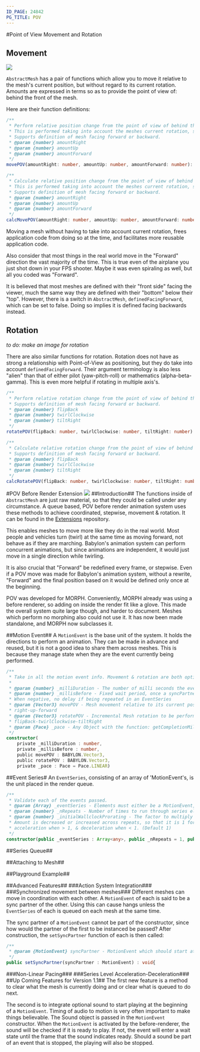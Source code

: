 ```yaml
---
ID_PAGE: 24842
PG_TITLE: POV
---
```

#Point of View Movement and Rotation
## Movement ##
![](https://raw.githubusercontent.com/BabylonJS/Extensions/master/POV/doc-assist/POV-Movement.png)

`AbstractMesh` has a pair of functions which allow you to move it relative to the mesh's current position, but without regard to its current rotation. Amounts are expressed in terms so as to provide the point of view of: behind the front of the mesh.

Here are their function definitions:

```typescript
/**
 * Perform relative position change from the point of view of behind the front of the mesh.
 * This is performed taking into account the meshes current rotation, so you do not have to care.
 * Supports definition of mesh facing forward or backward.
 * @param {number} amountRight
 * @param {number} amountUp
 * @param {number} amountForward
 */
movePOV(amountRight: number, amountUp: number, amountForward: number): void;
```

```typescript
/**
 * Calculate relative position change from the point of view of behind the front of the mesh.
 * This is performed taking into account the meshes current rotation, so you do not have to care.
 * Supports definition of mesh facing forward or backward.
 * @param {number} amountRight
 * @param {number} amountUp
 * @param {number} amountForward
 */
calcMovePOV(amountRight: number, amountUp: number, amountForward: number): BABYLON.Vector3;
```

Moving a mesh without having to take into account current rotation, frees application code from doing so at the time, and facilitates more reusable application code.

Also consider that most things in the real world move in the "Forward" direction the vast majority of the time. This is true even of the airplane you just shot down in your FPS shooter. Maybe it was even spiraling as well, but all you coded was "Forward".

It is believed that most meshes are defined with their "front side" facing the viewer, much the same way they are defined with their "bottom" below their "top". However, there is a switch in `AbstractMesh`, `definedFacingForward`, which can be set to false. Doing so implies it is defined facing backwards instead. 

## Rotation ##
*to do: make an image for rotation*

There are also similar functions for rotation. Rotation does not have as strong a relationship with Point-of-View as positioning, but they do take into account `definedFacingForward`. Their argument terminology is also less "alien" than that of either pilot (yaw-pitch-roll) or mathematics (alpha-beta-gamma). This is even more helpful if rotating in multiple axis's.
```typescript
/**
 * Perform relative rotation change from the point of view of behind the front of the mesh.
 * Supports definition of mesh facing forward or backward.
 * @param {number} flipBack
 * @param {number} twirlClockwise
 * @param {number} tiltRight
 */
rotatePOV(flipBack: number, twirlClockwise: number, tiltRight: number): void;
```

```typescript
/**
 * Calculate relative rotation change from the point of view of behind the front of the mesh.
 * Supports definition of mesh facing forward or backward.
 * @param {number} flipBack
 * @param {number} twirlClockwise
 * @param {number} tiltRight
 */
calcRotatePOV(flipBack: number, twirlClockwise: number, tiltRight: number): BABYLON.Vector3;
```

#POV Before Render Extension 
![](https://raw.githubusercontent.com/BabylonJS/Extensions/master/POV/doc-assist/POV-System.png)
##Introduction##
The functions inside of `AbstractMesh` are just raw material, so that they could be called under any circumstance. A queue based, POV before render animation system uses these methods to achieve coordinated, stepwise, movement & rotation. It can be found in the [Extensions](https://github.com/BabylonJS/Extensions/tree/master/POV) repository.

This enables meshes to move more like they do in the real world. Most people and vehicles turn (twirl) at the same time as moving forward, not behave as if they are marching. Babylon's animation system can perform concurrent animations, but since animations are independent, it would just move in a single direction while twirling.

It is also crucial that "Forward" be redefined every frame, or stepwise. Even if a POV move was made for Babylon's animation system, without a rewrite, "Forward" and the final position based on it would be defined only once at the beginning. 

POV was developed for MORPH. Conveniently, MORPH already was using a before renderer, so adding on inside the render fit like a glove. This made the overall system quite large though, and harder to document. Meshes which perform no morphing also could not use it. It has now been made standalone, and MORPH now subclasses it.

##Motion Event##
A `MotionEvent` is the base unit of the system. It holds the directions to perform an animation. They can be made in advance and reused, but it is not a good idea to share them across meshes. This is because they manage state when they are the event currently being performed.
```typescript
/**
 * Take in all the motion event info. Movement & rotation are both optional, but both being null is usually for sub-classing.
 * 
 * @param {number} _milliDuration - The number of milli seconds the event is to be completed in
 * @param {number} _millisBefore - Fixed wait period, once a syncPartner (if any) is also ready (default 0)
 * When negative, no delay if being repeated in an EventSeries
 * @param {Vector3} movePOV - Mesh movement relative to its current position/rotation to be performed or null
 * right-up-forward
 * @param {Vector3} rotatePOV - Incremental Mesh rotation to be performed or null
 * flipBack-twirlClockwise-tiltRight
 * @param {Pace} _pace - Any Object with the function: getCompletionMilestone(currentDurationRatio) (default Pace.LINEAR)
 */
constructor(
    private _milliDuration : number, 
    private _millisBefore : number, 
    public movePOV : BABYLON.Vector3, 
    public rotatePOV : BABYLON.Vector3, 
    private _pace : Pace = Pace.LINEAR)
```

##Event Series#
An `EventSeries`, consisting of an array of 'MotionEvent's, is the unit placed in the render queue.
```typescript
/**
 * Validate each of the events passed.
 * @param {Array} _eventSeries - Elements must either be a MotionEvent, Action, or function.
 * @param {number} _nRepeats - Number of times to run through series elements. There is sync across runs. (Default 1)
 * @param {number} _initialWallclockProrating - The factor to multiply the duration of a MotionEvent before returning.
 * Amount is decreased or increased across repeats, so that it is 1 for the final repeat. Facilitates
 * acceleration when > 1, & deceleration when < 1. (Default 1)
 */
constructor(public _eventSeries : Array<any>, public _nRepeats = 1, public _initialWallclockProrating = 1.0)
```
##Series Queue##

##Attaching to Mesh##

##Playground Example##


##Advanced Features##
###Action System Integration###
###Synchronized movement between meshes###
Different meshes can move in coordination with each other. A `MotionEvent` of each is said to be a sync partner of the other. Using this can cause hangs unless the `EventSeries` of each is queued on each mesh at the same time.

The sync partner of a `MotionEvent` cannot be part of the constructor, since how would the partner of the first to be instanced be passed? After construction, the `setSyncPartner` function of each is then called:
```typescript
/**
 * @param {MotionEvent} syncPartner - MotionEvent which should start at the same time as this one.
 */
public setSyncPartner(syncPartner : MotionEvent) : void{
```
###Non-Linear Pacing###
###Series Level Acceleration-Deceleration###
##Up Coming Features for Version 1.1##
The first new feature is a method to clear what the mesh is currently doing and or clear what is queued to do next. 

The second is to integrate optional sound to start playing at the beginning of a `MotionEvent`. Timing of audio to motion is very often important to make things believable. The Sound object is passed in the `MotionEvent` constructor. When the `MotionEvent` is activated by the before-renderer, the sound will be checked if it is ready to play. If not, the event will enter a wait state until the frame that the sound indicates ready. Should a sound be part of an event that is stopped, the playing will also be stopped.